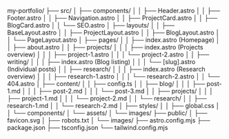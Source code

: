 my-portfolio/
├── src/
│   ├── components/
│   │   ├── Header.astro
│   │   ├── Footer.astro
│   │   ├── Navigation.astro
│   │   ├── ProjectCard.astro
│   │   ├── BlogCard.astro
│   │   └── SEO.astro
│   ├── layouts/
│   │   ├── BaseLayout.astro
│   │   ├── ProjectLayout.astro
│   │   ├── BlogLayout.astro
│   │   └── PageLayout.astro
│   ├── pages/
│   │   ├── index.astro (Homepage)
│   │   ├── about.astro
│   │   ├── projects/
│   │   │   ├── index.astro (Projects overview)
│   │   │   ├── project-1.astro
│   │   │   └── project-2.astro
│   │   ├── writing/
│   │   │   ├── index.astro (Blog listing)
│   │   │   └── [slug].astro (Individual posts)
│   │   ├── research/
│   │   │   ├── index.astro (Research overview)
│   │   │   ├── research-1.astro
│   │   │   └── research-2.astro
│   │   └── 404.astro
│   ├── content/
│   │   ├── config.ts
│   │   ├── blog/
│   │   │   ├── post-1.md
│   │   │   ├── post-2.md
│   │   │   └── post-3.md
│   │   ├── projects/
│   │   │   ├── project-1.md
│   │   │   └── project-2.md
│   │   └── research/
│   │       ├── research-1.md
│   │       └── research-2.md
│   ├── styles/
│   │   ├── global.css
│   │   └── components/
│   └── assets/
│       └── images/
├── public/
│   ├── favicon.svg
│   ├── robots.txt
│   └── images/
├── astro.config.mjs
├── package.json
├── tsconfig.json
└── tailwind.config.mjs